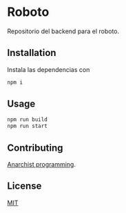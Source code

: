 # Roboto

Repositorio del backend para el roboto.

## Installation

Instala las dependencias con

```bash
npm i
```

## Usage

```python
npm run build
npm run start
```

## Contributing

[Anarchist programming](https://fimbault.medium.com/an-introduction-to-programmers-anarchy-13a4193cf1ee).

## License

[MIT](https://choosealicense.com/licenses/mit/)
